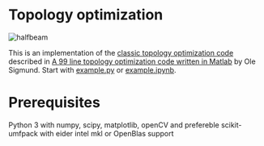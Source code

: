 # Topology optimization #

![halfbeam](./img/topopt.gif)

This is an implementation of the [classic topology optimization code](http://www.topopt.dtu.dk/) described in [A 99 line topology optimization code written in Matlab](http://www.topopt.dtu.dk/files/matlab.pdf) by Ole Sigmund.
Start with [example.py](src/example.py) or [example.ipynb](src/example.ipynb).

# Prerequisites #
Python 3 with numpy, scipy, matplotlib, openCV and prefereble scikit-umfpack with eider intel mkl or OpenBlas support
